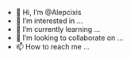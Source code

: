 - 👋 Hi, I’m @Alepcixis
- 👀 I’m interested in ...
- 🌱 I’m currently learning ...
- 💞️ I’m looking to collaborate on ...
- 📫 How to reach me ...

<!---
Alepcixis/Alepcixis is a ✨ special ✨ repository because its `README.md` (this file) appears on your GitHub profile.
You can click the Preview link to take a look at your changes.
--->

